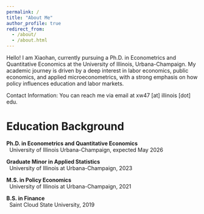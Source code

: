```yaml
---
permalink: /
title: "About Me"
author_profile: true
redirect_from: 
  - /about/
  - /about.html
---
```


Hello! I am Xiaohan, currently pursuing a Ph.D. in Econometrics and Quantitative Economics at the University of Illinois, Urbana-Champaign. My academic journey is driven by a deep interest in labor economics, public economics, and applied microeconometrics, with a strong emphasis on how policy influences education and labor markets.

Contact Information: You can reach me via email at xw47 [at] illinois [dot] edu.

Education Background
=====

**Ph.D. in Econometrics and Quantitative Economics**<br>
&nbsp;&nbsp;University of Illinois Urbana-Champaign, expected May 2026

**Graduate Minor in Applied Statistics**  
&nbsp;&nbsp;University of Illinois at Urbana-Champaign, 2023

**M.S. in Policy Economics**  
&nbsp;&nbsp;University of Illinois at Urbana-Champaign, 2021

**B.S. in Finance**  
&nbsp;&nbsp;Saint Cloud State University, 2019
